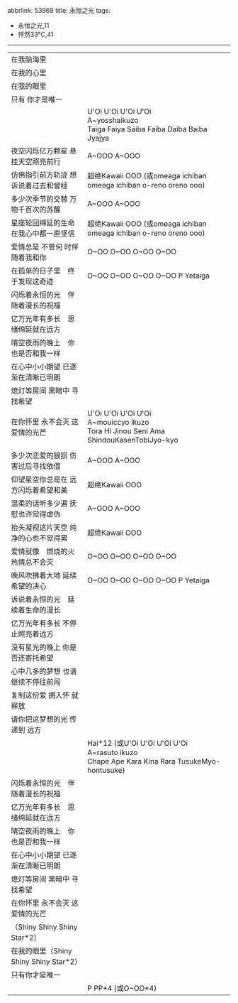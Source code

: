 abbrlink: 53969
title: 永恒之光
tags:
  - 永恒之光,11
  - 怦然33℃,41
---
|      |      |
|--|--|
|在我脑海里|      |
|在我的心里|      |
|在我的眼里|      |
|只有 你才是唯一|      |
|      |U'Oi U'Oi U'Oi U'Oi<br>A~yosshaikuzo<br>Taiga Faiya Saiba Faiba Daiba Baiba Jyajya|
|夜空闪烁亿万颗星 悬挂天空照亮前行|A~OOO A~OOO|
|仿佛指引前方轨迹 想诉说着过去和曾经|超绝Kawaii OOO (或omeaga ichiban omeaga ichiban o-reno oreno ooo)|
|多少次季节的交替 万物千百次的苏醒|A~OOO A~OOO|
|星座轮回绵延的生命 在我心中都一直坚信|超绝Kawaii OOO (或omeaga ichiban omeaga ichiban o-reno oreno ooo)|
|爱情总是 不管何 时伴随着我和你|O~OO O~OO O~OO O~OO|
|在孤单的日子里　终于发现这奇迹|O~OO O~OO O~OO O~OO P Yetaiga|
|闪烁着永恒的光　伴随着漫长的祝福|      |
|亿万光年有多长　思绪绵延就在远方|      |
|晴空夜雨的晚上　你也是否和我一样|      |
|在心中小小期望 已逐渐在清晰已明朗|      |
|熄灯等房间 黑暗中 寻找希望|      |
|在你怀里 永不会灭 这爱情的光芒|U'Oi U'Oi U'Oi U'Oi<br>A~mouiccyo ikuzo<br>Tora Hi Jinou Seni Ama ShindouKasenTobiJyo-kyo|
|      |      |
|多少次恋爱的狼狈 伤害过后寻找依偎|A~OOO A~OOO|
|仰望星空你总是在 远方闪烁着希望和美|超绝Kawaii OOO|
|温柔的话听多少遍 抚慰也许觉得虚伪|A~OOO A~OOO|
|抬头凝视这片天空 纯净的心也不觉得累|超绝Kawaii OOO|
|爱情就像　燃烧的火 热情总不会灭|O~OO O~OO O~OO O~OO|
|晚风吹拂着大地 延续希望的决心|O~OO O~OO O~OO O~OO P Yetaiga|
|诉说着永恒的光　延续着生命的漫长|      |
|亿万光年有多长 不停止照亮着远方|      |
|没有星光的晚上 你是否还寄托希望|      |
|心中几多的梦想 也请继续不停往前闯|      |
|复制这份爱 拥入怀 就释放|      |
|请你把这梦想的光 传递到 远方|      |
|      |Hai*12 (或U'Oi U'Oi U'Oi U'Oi<br>A~rasuto ikuzo<br>Chape Ape Kara Kina Rara TusukeMyo-hontusuke)|
|闪烁着永恒的光　伴随着漫长的祝福|      |
|亿万光年有多长　思绪绵延就在远方|      |
|晴空夜雨的晚上　你也是否和我一样|      |
|在心中小小期望 已逐渐在清晰已明朗|      |
|熄灯等房间 黑暗中 寻找希望|      |
|在你怀里 永不会灭 这爱情的光芒|      |
|（Shiny Shiny Shiny Star*2）|      |
|在我的眼里（Shiny Shiny Shiny Star*2）|      |
|只有你才是唯一|      |
|      |P PP\*4 (或O~OO\*4)|